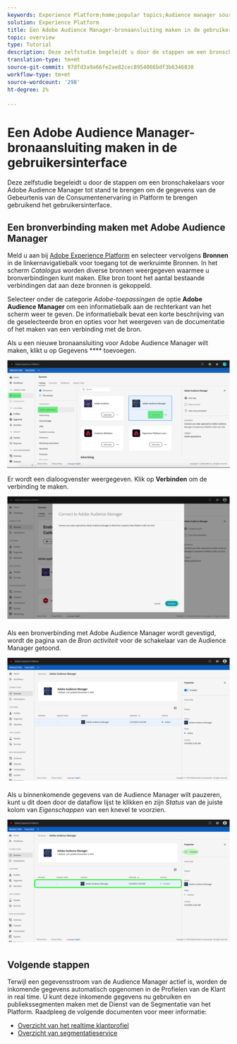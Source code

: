 ```yaml
---
keywords: Experience Platform;home;popular topics;Audience manager source connector;Audience Manager;audience manager connector
solution: Experience Platform
title: Een Adobe Audience Manager-bronaansluiting maken in de gebruikersinterface
topic: overview
type: Tutorial
description: Deze zelfstudie begeleidt u door de stappen om een bronschakelaars voor Adobe Audience Manager tot stand te brengen om de gegevens van de Gebeurtenis van de Consumentenervaring in Platform te brengen gebruikend het gebruikersinterface.
translation-type: tm+mt
source-git-commit: 97dfd3a9a66fe2ae82cec8954066bdf3b6346830
workflow-type: tm+mt
source-wordcount: '298'
ht-degree: 2%

---
```



# Een Adobe Audience Manager-bronaansluiting maken in de gebruikersinterface

Deze zelfstudie begeleidt u door de stappen om een bronschakelaars voor Adobe Audience Manager tot stand te brengen om de gegevens van de Gebeurtenis van de Consumentenervaring in Platform te brengen gebruikend het gebruikersinterface.

## Een bronverbinding maken met Adobe Audience Manager

Meld u aan bij [Adobe Experience Platform](https://platform.adobe.com) en selecteer vervolgens **Bronnen** in de linkernavigatiebalk voor toegang tot de werkruimte Bronnen. In het scherm *Catalogus* worden diverse bronnen weergegeven waarmee u bronverbindingen kunt maken. Elke bron toont het aantal bestaande verbindingen dat aan deze bronnen is gekoppeld.

Selecteer onder de categorie *Adobe-toepassingen* de optie **Adobe Audience Manager** om een informatiebalk aan de rechterkant van het scherm weer te geven. De informatiebalk bevat een korte beschrijving van de geselecteerde bron en opties voor het weergeven van de documentatie of het maken van een verbinding met de bron.

Als u een nieuwe bronaansluiting voor Adobe Audience Manager wilt maken, klikt u op Gegevens **** toevoegen.

![](../../../../images/tutorials/create/aam/catalog.png)

Er wordt een dialoogvenster weergegeven. Klik op **Verbinden** om de verbinding te maken.

![](../../../../images/tutorials/create/aam/connect_full.png)

Als een bronverbinding met Adobe Audience Manager wordt gevestigd, wordt de pagina van de *Bron activiteit* voor de schakelaar van de Audience Manager getoond.

![](../../../../images/tutorials/create/aam/flow.png)

Als u binnenkomende gegevens van de Audience Manager wilt pauzeren, kunt u dit doen door de dataflow lijst te klikken en zijn *Status* van de juiste kolom van *Eigenschappen* van een knevel te voorzien.

![](../../../../images/tutorials/create/aam/flow_disable.png)

## Volgende stappen

Terwijl een gegevensstroom van de Audience Manager actief is, worden de inkomende gegevens automatisch opgenomen in de Profielen van de Klant in real time. U kunt deze inkomende gegevens nu gebruiken en publiekssegmenten maken met de Dienst van de Segmentatie van het Platform. Raadpleeg de volgende documenten voor meer informatie:

- [Overzicht van het realtime klantprofiel](../../../../../profile/home.md)
- [Overzicht van segmentatieservice](../../../../../segmentation/home.md)